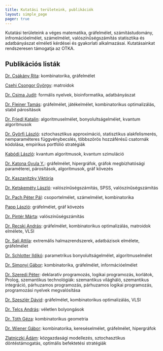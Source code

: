 ```yaml
---
title: Kutatási területeink, publikációk
layout: simple_page 
pager: true 
---
```


Kutatási területeink a véges matematika, gráfelmélet, számítástudomány, infromációelmélet, számelmélet, valószínűségszámítás statisztika és adatbányászat elméleti kérdései és gyakorlati alkalmazásai. Kutatásainkat rendszeresen támogatja az OTKA.


Publikációs listák
-------------------

[Dr. Csákány Rita](https://vm.mtmt.hu//search/slist.php?nwi=1&inited=1&ty_on=1&url_on=1&cite_type=2&orderby=3D1a&location=mtmt&stn=1&AuthorID=10012964):   kombinatorika, gráfelmélet 

[Csehi Csongor György](https://vm.mtmt.hu//search/slist.php?nwi=1&inited=1&ty_on=1&url_on=1&cite_type=2&orderby=3D1a&location=mtmt&stn=1&AuthorID=10042826): matroidok

[Dr. Csima Judit](https://vm.mtmt.hu//search/slist.php?nwi=1&inited=1&ty_on=1&url_on=1&cite_type=2&orderby=3D1a&location=mtmt&stn=1&AuthorID=10012969): formális nyelvek, bioinformatika, adatbányászat

[Dr. Fleiner Tamás](https://vm.mtmt.hu//search/slist.php?nwi=1&inited=1&ty_on=1&url_on=1&cite_type=2&orderby=3D1a&location=mtmt&stn=1&AuthorID=10018330): gráfelmélet, játékelmélet, kombinatorikus optimalizálás, stabil párosítások

[Dr. Friedl Katalin](https://vm.mtmt.hu//search/slist.php?nwi=1&inited=1&ty_on=1&url_on=1&cite_type=2&orderby=3D1a&location=mtmt&stn=1&AuthorID=10010334): algoritmuselmélet, bonyolultságelmélet, kvantum algoritmusok

[Dr. Györfi László](https://vm.mtmt.hu//search/slist.php?nwi=1&inited=1&ty_on=1&url_on=1&cite_type=2&orderby=3D1a&location=mtmt&stn=1&AuthorID=10000589): sztochasztikus approximáció, statisztikus alakfelismerés, nemparaméteres függvénybecslés, többszörös hozzáférésű csatornák kódolása, empirikus portfólió stratégiák

[Kabódi László](https://vm.mtmt.hu//search/slist.php?nwi=1&inited=1&ty_on=1&url_on=1&cite_type=2&orderby=3D1a&location=mtmt&stn=1&AuthorID=10050846): kvantum algoritmusok, kvantum szimuláció

[Dr. Katona Gyula Y.](https://vm.mtmt.hu//search/slist.php?nwi=1&inited=1&ty_on=1&url_on=1&cite_type=2&orderby=3D1a&location=mtmt&stn=1&AuthorID=10010571): gráfelmélet, hipergráfok, gráfok megbízhatósági paraméterei, párosítások, algoritmusok, gráf kövezés

[Dr. Kaszanitzky Viktória](https://vm.mtmt.hu//search/slist.php?nwi=1&inited=1&ty_on=1&url_on=1&cite_type=2&orderby=3D1a&location=mtmt&stn=1&AuthorID=10033138)

[Dr. Ketskeméty László](https://vm.mtmt.hu//search/slist.php?nwi=1&inited=1&ty_on=1&url_on=1&cite_type=2&orderby=3D1a&location=mtmt&stn=1&AuthorID=10012962): valószínűségszámítás, SPSS, valószínűségszámítás

[Dr. Pach Péter Pál](https://vm.mtmt.hu//search/slist.php?nwi=1&inited=1&ty_on=1&url_on=1&cite_type=2&orderby=3D1a&location=mtmt&stn=1&AuthorID=10029721): csoportelmélet, számelmélet, kombinatorika

[Papp László](https://vm.mtmt.hu//search/slist.php?nwi=1&inited=1&ty_on=1&url_on=1&cite_type=2&orderby=3D1a&location=mtmt&stn=1&AuthorID=10047037): gráfelmélet, gráf kövezés

[Dr. Pintér Márta](https://vm.mtmt.hu//search/slist.php?nwi=1&inited=1&ty_on=1&url_on=1&cite_type=2&orderby=3D1a&location=mtmt&stn=1&AuthorID=10017924): valószínűségszámítás

[Dr. Recski András](https://vm.mtmt.hu//search/slist.php?nwi=1&inited=1&ty_on=1&url_on=1&cite_type=2&orderby=3D1a&location=mtmt&stn=1&AuthorID=10005906): gráfelmélet, kombinatorikus optimalizálás, matroidok elmélete, VLSI

[Dr. Sali Attila](https://vm.mtmt.hu//search/slist.php?nwi=1&inited=1&ty_on=1&url_on=1&cite_type=2&orderby=3D1a&location=mtmt&stn=1&AuthorID=10002916): extremális halmazrendszerek, adatbázisok elmélete,  gráfelmélet

[Dr. Schlotter Ildikó](https://vm.mtmt.hu//search/slist.php?nwi=1&inited=1&ty_on=1&url_on=1&cite_type=2&orderby=3D1a&location=mtmt&stn=1&AuthorID=10041230): parametrikus bonyolultságelmélet, algoritmuselmélet

[Dr. Simonyi Gábor](https://vm.mtmt.hu//search/slist.php?nwi=1&inited=1&ty_on=1&url_on=1&cite_type=2&orderby=3D1a&location=mtmt&stn=1&AuthorID=10006090): kombinatorika, gráfelmélet, információelmélet

[Dr. Szeredi Péter](https://vm.mtmt.hu//search/slist.php?nwi=1&inited=1&ty_on=1&url_on=1&cite_type=2&orderby=3D1a&location=mtmt&stn=1&AuthorID=10001667): deklaratív programozás, logikai programozás, korlátok,  Prolog, szemantikus technológiák: szemantikus világháló, szemantikus integráció, párhuzamos programozás, párhuzamos logikai programozás, programozási nyelvek megvalósítása

[Dr. Szeszlér Dávid](https://vm.mtmt.hu//search/slist.php?nwi=1&inited=1&ty_on=1&url_on=1&cite_type=2&orderby=3D1a&location=mtmt&stn=1&AuthorID=10012970): gráfelmélet, kombinatorikus optimalizálás, VLSI

[Dr. Telcs András](https://vm.mtmt.hu//search/slist.php?nwi=1&inited=1&ty_on=1&url_on=1&cite_type=2&orderby=3D1a&location=mtmt&stn=1&AuthorID=10005127): véletlen bolyongások

[Dr. Tóth Géza](https://vm.mtmt.hu//search/slist.php?nwi=1&inited=1&ty_on=1&url_on=1&cite_type=2&orderby=3D1a&location=mtmt&stn=1&AuthorID=10001236): kombinatorikus geometria

[Dr. Wiener Gábor](https://vm.mtmt.hu//search/slist.php?nwi=1&inited=1&ty_on=1&url_on=1&cite_type=2&orderby=3D1a&location=mtmt&stn=1&AuthorID=10013051):	kombinatorika,  kereséselmélet,  gráfelmélet,  hipergráfok

[Zlatniczki Ádám](https://vm.mtmt.hu//search/slist.php?nwi=1&inited=1&ty_on=1&url_on=1&cite_type=2&orderby=3D1a&location=mtmt&stn=1&AuthorID=10051897): közgazdasági modellezés, sztochasztikus döntéstámogatás, optimális befektetési stratégiák